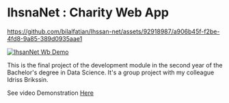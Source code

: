 # IhsnaNet : Charity Web App


https://github.com/bilalfatian/Ihssan-net/assets/92918987/a906b45f-f2be-4fd8-9a85-389d0935aae1


[![IhsanNet Wb Demo](https://i.imgur.com/6SPDlz2.png)](https://vimeo.com/937005775?share=copy)

This is the final project of the development module in the second year of the Bachelor's degree in Data Science. It's a group project with my colleague Idriss Brikssin.

See video Demonstration [Here](https://vimeo.com/937005775?share=copy)
